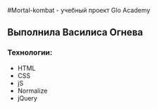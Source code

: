 #Mortal-kombat - учебный проект Glo Academy
## Выполнила Василиса Огнева
### Технологии: 
  - HTML
  - CSS
  - jS
  - Normalize
  - jQuery
  
